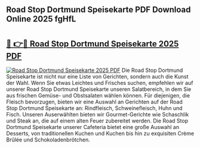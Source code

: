 ## Road Stop Dortmund Speisekarte PDF Download Online 2025 fgHfL

# <h2><a href="http://gc8tp2o.nevu.top/?p=Road+Stop+Dortmund+Speisekarte">🔗 👉🔴 Road Stop Dortmund Speisekarte 2025 PDF</a></h2>

[![Road Stop Dortmund Speisekarte 2025 PDF](https://i.imgur.com/dBaPXMq.png)](http://gc8tp2o.nevu.top/?p=Road+Stop+Dortmund+Speisekarte)
Die Road Stop Dortmund Speisekarte ist nicht nur eine Liste von Gerichten, sondern auch die Kunst der Wahl. Wenn Sie etwas Leichtes und Frisches suchen, empfehlen wir auf unserer Road Stop Dortmund Speisekarte unseren Salatbereich, in dem Sie aus frischen Gemüse- und Obstsalaten wählen können. Für diejenigen, die Fleisch bevorzugen, bieten wir eine Auswahl an Gerichten auf der Road Stop Dortmund Speisekarte an: Rindfleisch, Schweinefleisch, Huhn und Fisch. Unseren Auserwählten bieten wir Gourmet-Gerichte wie Schaschlik und Steak an, die auf einem alten Feuer zubereitet werden. Die Road Stop Dortmund Speisekarte unserer Cafeteria bietet eine große Auswahl an Desserts, von traditionellen Kuchen und Kuchen bis hin zu exquisiten Crème Brûlée und Schokoladenbrötchen.
